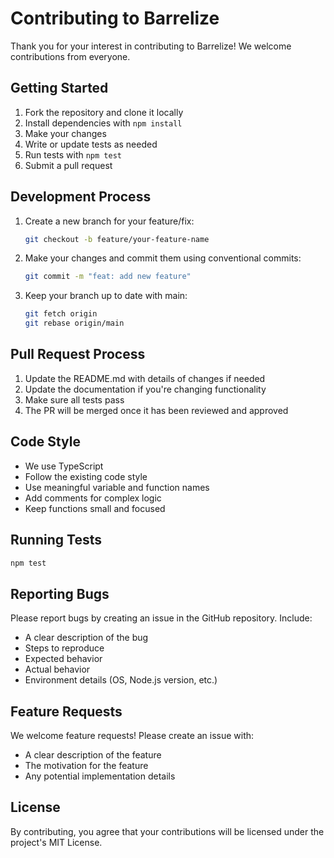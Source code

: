 # Contributing to Barrelize

Thank you for your interest in contributing to Barrelize! We welcome contributions from everyone.

## Getting Started

1. Fork the repository and clone it locally
2. Install dependencies with `npm install`
3. Make your changes
4. Write or update tests as needed
5. Run tests with `npm test`
6. Submit a pull request

## Development Process

1. Create a new branch for your feature/fix:

   ```bash
   git checkout -b feature/your-feature-name
   ```

2. Make your changes and commit them using conventional commits:

   ```bash
   git commit -m "feat: add new feature"
   ```

3. Keep your branch up to date with main:
   ```bash
   git fetch origin
   git rebase origin/main
   ```

## Pull Request Process

1. Update the README.md with details of changes if needed
2. Update the documentation if you're changing functionality
3. Make sure all tests pass
4. The PR will be merged once it has been reviewed and approved

## Code Style

- We use TypeScript
- Follow the existing code style
- Use meaningful variable and function names
- Add comments for complex logic
- Keep functions small and focused

## Running Tests

```bash
npm test
```

## Reporting Bugs

Please report bugs by creating an issue in the GitHub repository. Include:

- A clear description of the bug
- Steps to reproduce
- Expected behavior
- Actual behavior
- Environment details (OS, Node.js version, etc.)

## Feature Requests

We welcome feature requests! Please create an issue with:

- A clear description of the feature
- The motivation for the feature
- Any potential implementation details

## License

By contributing, you agree that your contributions will be licensed under the project's MIT License.
